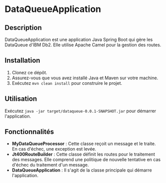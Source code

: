 # DataQueueApplication

## Description

DataQueueApplication est une application Java Spring Boot qui gère les DataQueue d'IBM Db2. Elle utilise Apache Camel pour la gestion des routes. 

## Installation

1. Clonez ce dépôt.
2. Assurez-vous que vous avez installé Java et Maven sur votre machine.
3. Exécutez `mvn clean install` pour construire le projet.

## Utilisation

Exécutez `java -jar target/dataqueue-0.0.1-SNAPSHOT.jar` pour démarrer l'application.

## Fonctionnalités

- **MyDataQueueProcessor** : Cette classe reçoit un message et le traite. En cas d'échec, une exception est levée.
- **Jt400RouteBuilder** : Cette classe définit les routes pour le traitement des messages. Elle comprend une politique de nouvelle tentative en cas d'échec du traitement d'un message.
- **DataQueueApplication** : Il s'agit de la classe principale qui démarre l'application.
